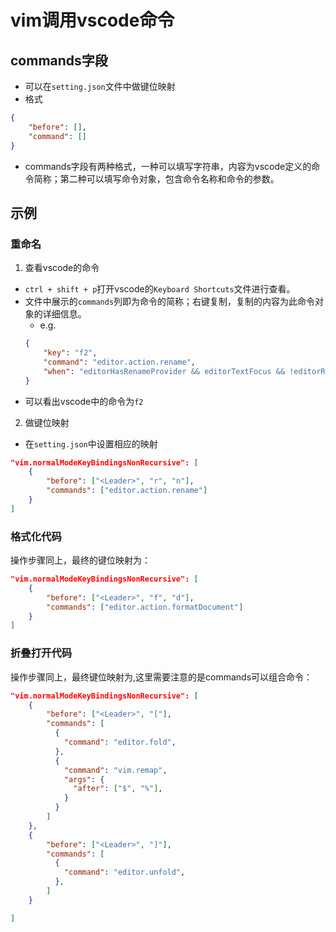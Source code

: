 # vim调用vscode命令

## commands字段
* 可以在`setting.json`文件中做键位映射
* 格式
``` json
{
    "before": [],
    "command": []
}
``` 
* commands字段有两种格式，一种可以填写字符串，内容为vscode定义的命令简称；第二种可以填写命令对象，包含命令名称和命令的参数。

## 示例
### 重命名
1. 查看vscode的命令
* `ctrl + shift + p`打开vscode的`Keyboard Shortcuts`文件进行查看。
* 文件中展示的`commands`列即为命令的简称；右键复制，复制的内容为此命令对象的详细信息。
    * e.g.
    ``` json
    {
        "key": "f2",
        "command": "editor.action.rename",
        "when": "editorHasRenameProvider && editorTextFocus && !editorReadonly"
    }
    ```
* 可以看出vscode中的命令为`f2`

2. 做键位映射
* 在`setting.json`中设置相应的映射
``` json
"vim.normalModeKeyBindingsNonRecursive": [
    {
        "before": ["<Leader>", "r", "n"],
        "commands": ["editor.action.rename"]
    }
]
```
### 格式化代码
操作步骤同上，最终的键位映射为：
``` json
"vim.normalModeKeyBindingsNonRecursive": [
    {
        "before": ["<Leader>", "f", "d"],
        "commands": ["editor.action.formatDocument"]
    }
]
```
### 折叠打开代码
操作步骤同上，最终键位映射为,这里需要注意的是commands可以组合命令：
``` json
"vim.normalModeKeyBindingsNonRecursive": [
    {
        "before": ["<Leader>", "["],
        "commands": [
          {
            "command": "editor.fold",
          },
          {
            "command": "vim.remap",
            "args": {
              "after": ["$", "%"],
            }
          }
        ]
    },
    {
        "before": ["<Leader>", "]"],
        "commands": [
          {
            "command": "editor.unfold",
          },
        ]
    }

]
```
